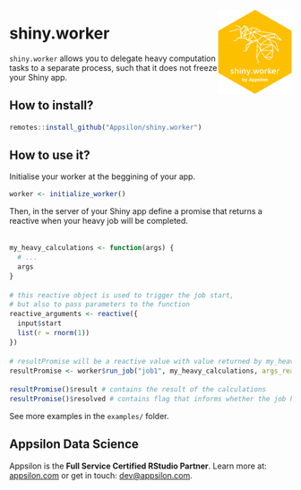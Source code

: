 <a href='https://github.com/Appsilon/shiny.worker'><img src='man/figures/hex.png' align="right" height="150" /></a>

# shiny.worker

`shiny.worker` allows you to delegate heavy computation tasks to a separate process,
such that it does not freeze your Shiny app.

## How to install?

```r
remotes::install_github("Appsilon/shiny.worker")
```

## How to use it?

Initialise your worker at the beggining of your app.

```r
worker <- initialize_worker()
```

Then, in the server of your Shiny app define a promise that returns a reactive when your heavy job will be completed.

```r

my_heavy_calculations <- function(args) {
  # ...
  args
}

# this reactive object is used to trigger the job start,
# but also to pass parameters to the function
reactive_arguments <- reactive({ 
  input$start
  list(r = rnorm(1))
})

# resultPromise will be a reactive value with value returned by my_heavy_calculations
resultPromise <- worker$run_job("job1", my_heavy_calculations, args_reactive = reactive_arguments)

resultPromise()$result # contains the result of the calculations
resultPromise()$resolved # contains flag that informs whether the job has finished or not
```

See more examples in the `examples/` folder.

## Appsilon Data Science

<img src="https://avatars0.githubusercontent.com/u/6096772" align="right" alt="" width="6%" />

Appsilon is the **Full Service Certified RStudio Partner**. Learn more
at: [appsilon.com](https://appsilon.com) or get in touch: [dev@appsilon.com](dev@appsilon.com).
